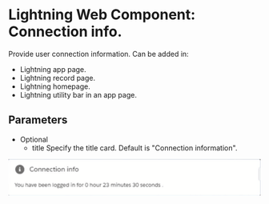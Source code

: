 # Lightning Web Component: Connection info.

Provide user connection information.
Can be added in:

- Lightning app page.
- Lightning record page.
- Lightning homepage.
- Lightning utility bar in an app page.

## Parameters

* Optional
    - title Specify the title card. Default is "Connection information".

<img src="docs/sample.gif"/>


